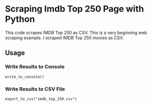 # Scraping Imdb Top 250 Page with Python

This code scrapes IMDB Top 250 as CSV. This is a very beginning web scraping example. I scraped IMDB Top 250 movies as CSV.

## Usage

### Write Results to Console
```write_to_console()```

### Write Results to CSV File
```export_to_csv("imdb_top_250.csv")```
